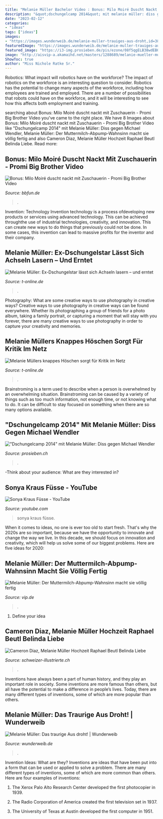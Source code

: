 ```yaml
---
title: "Melanie Müller Bachelor Video : Bonus: Milo Moiré Duscht Nackt Mit Zuschauerin"
description: "&quot;dschungelcamp 2014&quot; mit melanie müller: diss gegen michael wendler"
date: "2023-02-12"
categories:
- "ideas"
tags: ["ideas"]
images:
- "https://images.wunderweib.de/melanie-muller-trauiges-aus-droht,id=3879e7a4,b=wunderweib,w=1600,rm=sk.jpeg"
featuredImage: "https://images.wunderweib.de/melanie-muller-trauiges-aus-droht,id=3879e7a4,b=wunderweib,w=1600,rm=sk.jpeg"
featured_image: "https://i3-img.prosieben.de/pis/ezone/08f5qgELB38wdEB0AB1fHPDQCtTDCJ4UYl_Ic-IXCoYylZ0mXaheiyCf8r-rAPqXoJhS5ccKE64i1AGkynIDDDlYDv3rgq2pglRJxdmJc8ADR6Vfvqxi5EUSV0cnYZyrIiKllWgZPbLiqs1azM5h8EdVYQMJ3jM5pwwoPHSGJJQxw2r5jd6ktCuPny4jObQy_NkzF6qFv8bU7Oe4qogdLHcajSHAei5ZbqTuddws3TRfrBgsupw-8-zaL4fAxDKFCKDfjdqsIjVw28Gw321A4j6zpEOypCAEMZrXF8l7-UnM5dAgd7kysJ7SEb9aXgmG87ouFT0zmkxQEWLyfMkF-KsqrAMqOZkPZkEmVNwS3Z5Onr_wjXrxFd-vFY4LaKASw0ts4uTuKfr_BQ/profile:mag-996x562"
image: "http://aisvip-a.akamaihd.net/masters/1288689/melanie-mueller-muss-muttermilch-abpumpen.jpg"
ShowToc: true
author: "Miss Nichole Ratke Sr."
---
```



Robotics: What impact will robotics have on the workforce?
The impact of robotics on the workforce is an interesting question to consider. Robotics has the potential to change many aspects of the workforce, including how employees are trained and employed. There are a number of possibilities that robots could have on the workforce, and it will be interesting to see how this affects both employment and training.

	

		
searching about Bonus: Milo Moiré duscht nackt mit Zuschauerin - Promi Big Brother Video you've came to the right place. We have 8 Images about Bonus: Milo Moiré duscht nackt mit Zuschauerin - Promi Big Brother Video like &quot;Dschungelcamp 2014&quot; mit Melanie Müller: Diss gegen Michael Wendler, Melanie Müller: Der Muttermilch-Abpump-Wahnsinn macht sie völlig fertig and also Cameron Diaz, Melanie Müller Hochzeit Raphael Beutl Belinda Liebe. Read more:
		
    
## Bonus: Milo Moiré Duscht Nackt Mit Zuschauerin - Promi Big Brother Video

<img loading=lazy src="https://bbfun.de/wp-content/uploads/2021/08/Promi-Big-Brother-Brueste-Check-Teil-2-Ist-Danni-bald-im-Silikon-Club-1024x576.jpg" onerror="this.onerror=null;this.src='https://tse1.mm.bing.net/th?id=OIP.3bAcqPYvqSC3VwHJdjeQBAHaEK&amp;pid=15.1';" alt="Bonus: Milo Moiré duscht nackt mit Zuschauerin - Promi Big Brother Video">

_Source: bbfun.de_

>. 

	

Invention: Technology
Invention technology is a process ofdeveloping new products or services using advanced technology. This can be achieved throughthe use of industrial technologies, creativity, and innovation. This can create new ways to do things that previously could not be done. In some cases, this invention can lead to massive profits for the inventor and their company.

    
## Melanie Müller: Ex-Dschungelstar Lässt Sich Achseln Lasern – Und Erntet

<img loading=lazy src="https://bilder.t-online.de/b/88/52/15/78/id_88521578/tid_da/melanie-mueller-die-entertainerin-brachte-jetzt-viele-nutzer-auf-instagram-gegen-sich-auf-.jpg" onerror="this.onerror=null;this.src='https://tse2.mm.bing.net/th?id=OIP.PCHWG40HdD3WjpnNjVStrgHaEK&amp;pid=15.1';" alt="Melanie Müller: Ex-Dschungelstar lässt sich Achseln lasern – und erntet">

_Source: t-online.de_

>. 

	

Photography: What are some creative ways to use photography in creative ways?
Creative ways to use photography in creative ways can be found everywhere. Whether its photographing a group of friends for a photo album, taking a family portrait, or capturing a moment that will stay with you forever, there are many creative ways to use photography in order to capture your creativity and memories.

    
## Melanie Müllers Knappes Höschen Sorgt Für Kritik Im Netz

<img loading=lazy src="https://bilder.t-online.de/b/82/95/57/34/id_82955734/tid_da/melanie-mueller-hat-wieder-aerger-.jpg" onerror="this.onerror=null;this.src='https://tse4.mm.bing.net/th?id=OIP.oeBkhjCwvNpp-ezgECrtbgHaEL&amp;pid=15.1';" alt="Melanie Müllers knappes Höschen sorgt für Kritik im Netz">

_Source: t-online.de_

>. 

	

Brainstroming is a term used to describe when a person is overwhelmed by an overwhelming situation. Brainstroming can be caused by a variety of things such as too much information, not enough time, or not knowing what to do. It can be difficult to stay focused on something when there are so many options available.

    
## &quot;Dschungelcamp 2014&quot; Mit Melanie Müller: Diss Gegen Michael Wendler

<img loading=lazy src="https://i3-img.prosieben.de/pis/ezone/08f5qgELB38wdEB0AB1fHPDQCtTDCJ4UYl_Ic-IXCoYylZ0mXaheiyCf8r-rAPqXoJhS5ccKE64i1AGkynIDDDlYDv3rgq2pglRJxdmJc8ADR6Vfvqxi5EUSV0cnYZyrIiKllWgZPbLiqs1azM5h8EdVYQMJ3jM5pwwoPHSGJJQxw2r5jd6ktCuPny4jObQy_NkzF6qFv8bU7Oe4qogdLHcajSHAei5ZbqTuddws3TRfrBgsupw-8-zaL4fAxDKFCKDfjdqsIjVw28Gw321A4j6zpEOypCAEMZrXF8l7-UnM5dAgd7kysJ7SEb9aXgmG87ouFT0zmkxQEWLyfMkF-KsqrAMqOZkPZkEmVNwS3Z5Onr_wjXrxFd-vFY4LaKASw0ts4uTuKfr_BQ/profile:mag-996x562" onerror="this.onerror=null;this.src='https://tse4.mm.bing.net/th?id=OIP.yJInjiv44yWwaY4pt74UhgHaEL&amp;pid=15.1';" alt="&quot;Dschungelcamp 2014&quot; mit Melanie Müller: Diss gegen Michael Wendler">

_Source: prosieben.ch_

>. 

	

-Think about your audience: What are they interested in?

    
## Sonya Kraus Füsse - YouTube

<img loading=lazy src="http://i.ytimg.com/vi/MGhLeJ0M0UI/hqdefault.jpg" onerror="this.onerror=null;this.src='https://tse4.mm.bing.net/th?id=OIP.j3gfVTwg4PlSFPLjQoX-LQHaFj&amp;pid=15.1';" alt="Sonya Kraus Füsse - YouTube">

_Source: youtube.com_

>sonya kraus füsse. 

	

When it comes to ideas, no one is ever too old to start fresh. That's why the 2020s are so important, because we have the opportunity to innovate and change the way we live. In this decade, we should focus on innovation and creativity, which will help us solve some of our biggest problems. Here are five ideas for 2020:

    
## Melanie Müller: Der Muttermilch-Abpump-Wahnsinn Macht Sie Völlig Fertig

<img loading=lazy src="http://aisvip-a.akamaihd.net/masters/1288689/melanie-mueller-muss-muttermilch-abpumpen.jpg" onerror="this.onerror=null;this.src='https://tse4.mm.bing.net/th?id=OIP.4qooM62nGrLZX58tzTWJsQHaEK&amp;pid=15.1';" alt="Melanie Müller: Der Muttermilch-Abpump-Wahnsinn macht sie völlig fertig">

_Source: vip.de_

>. 

	

1. Define your idea

    
## Cameron Diaz, Melanie Müller Hochzeit Raphael Beutl Belinda Liebe

<img loading=lazy src="https://cdn.schweizer-illustrierte.ch/sites/default/files/styles/2x3_360/public/si/melanie_muller_hochzeit_mit_manager_mike_blumer.jpg" onerror="this.onerror=null;this.src='https://tse2.mm.bing.net/th?id=OIP.MnJI6XYSpdkrrqYR7JHVbAHaLH&amp;pid=15.1';" alt="Cameron Diaz, Melanie Müller Hochzeit Raphael Beutl Belinda Liebe">

_Source: schweizer-illustrierte.ch_

>. 

	

Inventions have always been a part of human history, and they play an important role in society. Some inventions are more famous than others, but all have the potential to make a difference in people’s lives. Today, there are many different types of inventions, some of which are more popular than others.

    
## Melanie Müller: Das Traurige Aus Droht! | Wunderweib

<img loading=lazy src="https://images.wunderweib.de/melanie-muller-trauiges-aus-droht,id=3879e7a4,b=wunderweib,w=1600,rm=sk.jpeg" onerror="this.onerror=null;this.src='https://tse2.mm.bing.net/th?id=OIP.GHsGaHZcN2o3Hp2WVthoNwHaE8&amp;pid=15.1';" alt="Melanie Müller: Das traurige Aus droht! | Wunderweib">

_Source: wunderweib.de_

>. 

	

Invention Ideas: What are they?
Inventions are ideas that have been put into a form that can be used or applied to solve a problem. There are many different types of inventions, some of which are more common than others. Here are four examples of inventions:
1. The Xerox Palo Alto Research Center developed the first photocopier in 1939.

2. The Radio Corporation of America created the first television set in 1937.

3. The University of Texas at Austin developed the first computer in 1951.



